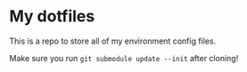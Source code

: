 # My dotfiles

This is a repo to store all of my environment config files.

Make sure you run ```git submodule update --init``` after cloning!
